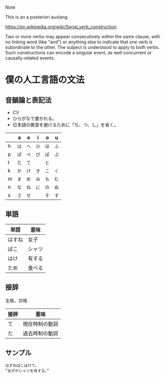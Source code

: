 > [!NOTE]
> This is an a posteriori auxlang.

https://en.wikipedia.org/wiki/Serial_verb_construction

Two or more verbs may appear consecutively within the same clause, with no linking word (like "and") or anything else to indicate that one verb is subordinate to the other. The subject is understood to apply to both verbs. Such constructions can encode a singular event, as well concurrent or causally-related events.

# 僕の人工言語の文法

## 音韻論と表記法

- CV
- ひらがなで書かれる。
- 日本語の異音を避けるために「ち、つ、し」を省く。

|       | a   | e   | i   | o   | u   |
|-------|-----|-----|-----|-----|-----|
| h     | `は` | `へ` | `ひ` | `ほ` | `ふ` |
| p     | `ぱ` | `ぺ` | `ぴ` | `ぽ` | `ぷ` |
| t     | `た` | `て` |      | `と` |     |
| k     | `か` | `け` | `き` | `こ` | `く` |
| m     | `ま` | `め` | `み` | `も` | `む` |
| n     | `な` | `ね` | `に` | `の` | `ぬ` |
| s     | `さ` | `せ` |      | `そ` | `す` |

## 単語

<!-- トキポナと同じように、単語は文脈によって名詞にも動詞にもできる。-->

| 単語         | 意味 |
|-------------|------|
| はすね       | 女子  |
| ぱこ         | シャツ |
| はけ         | 有する |
| ため         | 食べる |

## 接辞

主格、対格

| 接辞 | 意味         |
|-----|-------------|
| て  | 現在時制の動詞 |
| た  | 過去時制の動詞 |

## サンプル

```
はすねぱこはけて。
”女子がシャツを有する。”
```
